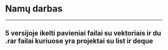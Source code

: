 # Namų darbas
---
## 5 versijoje ikelti pavieniai failai su vektoriais ir du .rar failai kuriuose yra projektai su list ir deque
